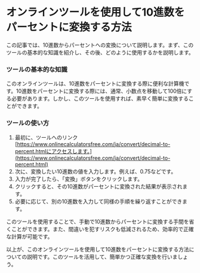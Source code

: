 オンラインツールを使用して10進数をパーセントに変換する方法
==============================

この記事では、10進数からパーセントへの変換について説明します。まず、このツールの基本的な知識を紹介し、その後、どのように使用するかを説明します。

### ツールの基本的な知識

このオンラインツールは、10進数をパーセントに変換する際に便利な計算機です。10進数をパーセントに変換する際には、通常、小数点を移動して100倍にする必要があります。しかし、このツールを使用すれば、素早く簡単に変換することができます。

### ツールの使い方

1. 最初に、ツールへのリンク[https://www.onlinecalculatorsfree.com/ja/convert/decimal-to-percent.htmlにアクセスします。](https://www.onlinecalculatorsfree.com/ja/convert/decimal-to-percent.html)
2. 次に、変換したい10進数の値を入力します。例えば、0.75などです。
3. 入力が完了したら、「変換」ボタンをクリックします。
4. クリックすると、その10進数がパーセントに変換された結果が表示されます。
5. 必要に応じて、別の10進数を入力して同様の手順を繰り返すことができます。

このツールを使用することで、手動で10進数からパーセントに変換する手間を省くことができます。また、間違いを犯すリスクも低減されるため、効率的で正確な計算が可能です。

以上が、このオンラインツールを使用して10進数をパーセントに変換する方法についての説明です。このツールを活用して、簡単かつ正確な変換を行いましょう。